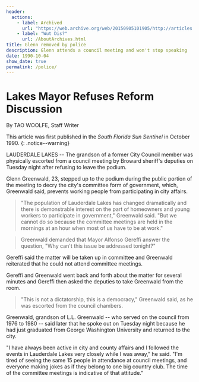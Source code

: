```yaml
---
header:
  actions:
    - label: Archived
      url: "https://web.archive.org/web/20150905101905/http://articles.sun-sentinel.com/1990-10-04/news/9002170648_1_council-meetings-lauderdale-lakes-committee-form"
    - label: "Wut Dis?"
      url: /AboutArchives.html
title: Glenn removed by police
description: Glenn attends a council meeting and won't stop speaking
date: 1990-10-04
show_date: true 
permalink: /police/
---
```


# Lakes Mayor Refuses Reform Discussion

By TAO WOOLFE, Staff Writer

This article was first published in the _South Florida Sun Sentinel_ in October 1990.
{: .notice--warning}


LAUDERDALE LAKES -- The grandson of a former City Council member was physically escorted from a council meeting by Broward sheriff's deputies on Tuesday night after refusing to leave the podium.

Glenn Greenwald, 23, stepped up to the podium during the public portion of the meeting to decry the city's committee form of government, which, Greenwald said, prevents working people from participating in city affairs.

> "The population of Lauderdale Lakes has changed dramatically and there is demonstrable interest on the part of homeowners and young workers to participate in government," Greenwald said. "But we cannot do so because the committee meetings are held in the mornings at an hour when most of us have to be at work."

> Greenwald demanded that Mayor Alfonso Gereffi answer the question, "Why can't this issue be addressed tonight?"

Gereffi said the matter will be taken up in committee and Greenwald reiterated that he could not attend committee meetings.

Gereffi and Greenwald went back and forth about the matter for several minutes and Gereffi then asked the deputies to take Greenwald from the room.

> "This is not a dictatorship, this is a democracy," Greenwald said, as he was escorted from the council chambers.

Greenwald, grandson of L.L. Greenwald -- who served on the council from 1976 to 1980 -- said later that he spoke out on Tuesday night because he had just graduated from George Washington University and returned to the city.

"I have always been active in city and county affairs and I followed the events in Lauderdale Lakes very closely while I was away," he said. "I'm tired of seeing the same 15 people in attendance at council meetings, and everyone making jokes as if they belong to one big country club. The time of the committee meetings is indicative of that attitude."